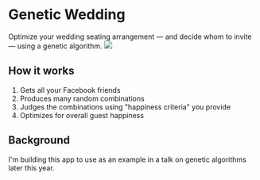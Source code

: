 # Genetic Wedding
Optimize your wedding seating arrangement — and decide whom to invite — using a genetic algorithm.
![](http://i.ebayimg.com/images/g/tDcAAOSwPcVVpNYb/s-l300.jpg)

## How it works
1. Gets all your Facebook friends
2. Produces many random combinations
3. Judges the combinations using "happiness criteria" you provide
4. Optimizes for overall guest happiness

## Background
I'm building this app to use as an example in a talk on genetic algorithms later this year.
